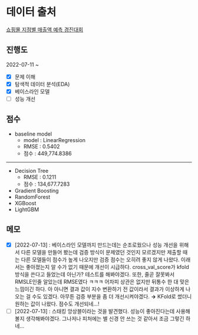 # 데이터 출처

[쇼핑몰 지점별 매출액 예측 경진대회](https://dacon.io/competitions/official/235942/overview/description)

## 진행도

2022-07-11 ~

- [x] 문제 이해
- [x] 탐색적 데이터 분석(EDA)
- [x] 베이스라인 모델
- [ ] 성능 개선

## 점수

- baseline model
	- model : LinearRegression
	- RMSE : 0.5402
	- 점수 : 449,774.8386

---

- Decision Tree
	- RMSE : 0.1211
	- 점수 : 134,677.7283
- Gradient Boosting
- RandomForest
- XGBoost
- LightGBM

## 메모

- [X] [2022-07-13] : 베이스라인 모델까지 만드는데는 순조로웠으나 성능 개선을 위해서 다른 모델을 만들어 봤는데 검증 방식이 문제였던 것인지 모르겠지만 제출할 때는 다른 모델들이 점수가 높게 나오지만 검증 점수는 오히려 좋지 않게 나왔다. 이래서는 좋아졌는지 알 수가 없기 때문에 개선이 시급하다. cross_val_score가 kfold 방식을 쓴다고 들었는데 아닌가? 테스트를 해봐야겠다. 또한, 줄곧 잘못봐서 RMSLE인줄 알았는데 RMSE였다 ㅋㅋㅋ 어차피 상관은 없지만 뒤통수 한 대 맞은 느낌이긴 하다. 아 아니면 결과 값이 지수 변환하기 전 값이라서 결과가 이상하게 나오는 걸 수도 있겠다. 아무튼 검증 부분을 좀 더 개선시켜야겠다. **→** KFold로 썼더니 원하는 값이 나왔다. 점수도 개선되네...!
- [ ] [2022-07-13] : 스태킹 앙상블이라는 것을 발견했다. 성능이 좋아진다는데 사용해볼지 생각해봐야겠다. 그나저나 피처에는 별 신경 안 쓰는 것 같아서 조금 그렇긴 하네...